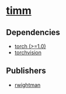 # [timm](https://pypi.org/project/timm)

## Dependencies
- [torch (>=1.0)](packages/t/torch.md)
- [torchvision](packages/t/torchvision.md)



## Publishers
- [rwightman](https://pypi.org/user/rwightman)

